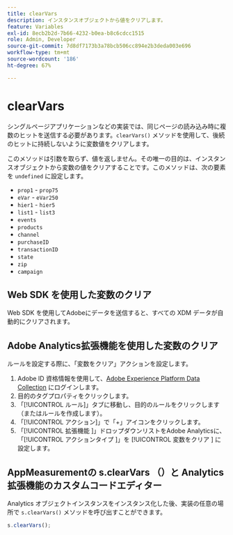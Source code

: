 ```yaml
---
title: clearVars
description: インスタンスオブジェクトから値をクリアします。
feature: Variables
exl-id: 8ecb2b2d-7b66-4232-b0ea-b8c6cdcc1515
role: Admin, Developer
source-git-commit: 7d8df7173b3a78bcb506cc894e2b3deda003e696
workflow-type: tm+mt
source-wordcount: '186'
ht-degree: 67%

---
```


# clearVars

シングルページアプリケーションなどの実装では、同じページの読み込み時に複数のヒットを送信する必要があります。`clearVars()` メソッドを使用して、後続のヒットに持続しないように変数値をクリアします。

このメソッドは引数を取らず、値を返しません。その唯一の目的は、インスタンスオブジェクトから変数の値をクリアすることです。このメソッドは、次の要素を `undefined` に設定します。

* `prop1` - `prop75`
* `eVar` - `eVar250`
* `hier1` - `hier5`
* `list1` - `list3`
* `events`
* `products`
* `channel`
* `purchaseID`
* `transactionID`
* `state`
* `zip`
* `campaign`

## Web SDK を使用した変数のクリア

Web SDK を使用してAdobeにデータを送信すると、すべての XDM データが自動的にクリアされます。

## Adobe Analytics拡張機能を使用した変数のクリア

ルールを設定する際に、「変数をクリア」アクションを設定します。

1. Adobe ID 資格情報を使用して、[Adobe Experience Platform Data Collection](https://experience.adobe.com/data-collection) にログインします。
2. 目的のタグプロパティをクリックします。
3. 「[!UICONTROL ルール]」タブに移動し、目的のルールをクリックします（またはルールを作成します）。
4. 「[!UICONTROL アクション]」で「+」アイコンをクリックします。
5. 「[!UICONTROL  拡張機能 ]」ドロップダウンリストをAdobe Analyticsに、「[!UICONTROL  アクションタイプ ]」を [!UICONTROL  変数をクリア ] に設定します。

## AppMeasurementの s.clearVars （）と Analytics 拡張機能のカスタムコードエディター

Analytics オブジェクトインスタンスをインスタンス化した後、実装の任意の場所で `s.clearVars()` メソッドを呼び出すことができます。

```js
s.clearVars();
```
